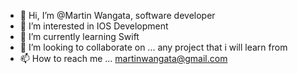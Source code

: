 - 👋 Hi, I’m @Martin Wangata, software developer
- 👀 I’m interested in IOS Development
- 🌱 I’m currently learning Swift
- 💞️ I’m looking to collaborate on ... any project that i will learn from
- 📫 How to reach me ... martinwangata@gmail.com

<!---
Wangata/Wangata is a ✨ special ✨ repository because its `README.md` (this file) appears on your GitHub profile.
You can click the Preview link to take a look at your changes.
--->
